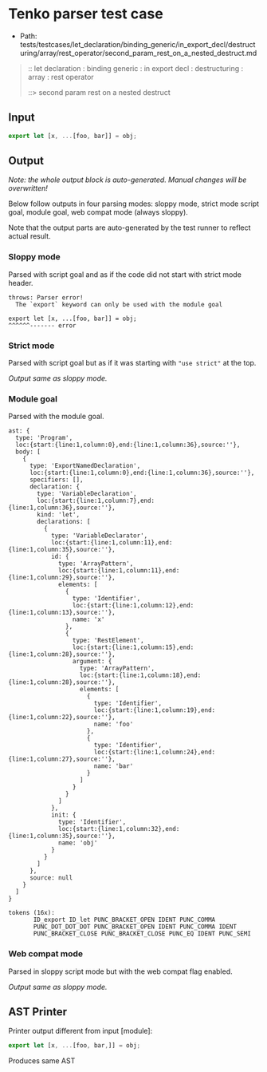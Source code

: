 # Tenko parser test case

- Path: tests/testcases/let_declaration/binding_generic/in_export_decl/destructuring/array/rest_operator/second_param_rest_on_a_nested_destruct.md

> :: let declaration : binding generic : in export decl : destructuring : array : rest operator
>
> ::> second param rest on a nested destruct

## Input

`````js
export let [x, ...[foo, bar]] = obj;
`````

## Output

_Note: the whole output block is auto-generated. Manual changes will be overwritten!_

Below follow outputs in four parsing modes: sloppy mode, strict mode script goal, module goal, web compat mode (always sloppy).

Note that the output parts are auto-generated by the test runner to reflect actual result.

### Sloppy mode

Parsed with script goal and as if the code did not start with strict mode header.

`````
throws: Parser error!
  The `export` keyword can only be used with the module goal

export let [x, ...[foo, bar]] = obj;
^^^^^^------- error
`````

### Strict mode

Parsed with script goal but as if it was starting with `"use strict"` at the top.

_Output same as sloppy mode._

### Module goal

Parsed with the module goal.

`````
ast: {
  type: 'Program',
  loc:{start:{line:1,column:0},end:{line:1,column:36},source:''},
  body: [
    {
      type: 'ExportNamedDeclaration',
      loc:{start:{line:1,column:0},end:{line:1,column:36},source:''},
      specifiers: [],
      declaration: {
        type: 'VariableDeclaration',
        loc:{start:{line:1,column:7},end:{line:1,column:36},source:''},
        kind: 'let',
        declarations: [
          {
            type: 'VariableDeclarator',
            loc:{start:{line:1,column:11},end:{line:1,column:35},source:''},
            id: {
              type: 'ArrayPattern',
              loc:{start:{line:1,column:11},end:{line:1,column:29},source:''},
              elements: [
                {
                  type: 'Identifier',
                  loc:{start:{line:1,column:12},end:{line:1,column:13},source:''},
                  name: 'x'
                },
                {
                  type: 'RestElement',
                  loc:{start:{line:1,column:15},end:{line:1,column:28},source:''},
                  argument: {
                    type: 'ArrayPattern',
                    loc:{start:{line:1,column:18},end:{line:1,column:28},source:''},
                    elements: [
                      {
                        type: 'Identifier',
                        loc:{start:{line:1,column:19},end:{line:1,column:22},source:''},
                        name: 'foo'
                      },
                      {
                        type: 'Identifier',
                        loc:{start:{line:1,column:24},end:{line:1,column:27},source:''},
                        name: 'bar'
                      }
                    ]
                  }
                }
              ]
            },
            init: {
              type: 'Identifier',
              loc:{start:{line:1,column:32},end:{line:1,column:35},source:''},
              name: 'obj'
            }
          }
        ]
      },
      source: null
    }
  ]
}

tokens (16x):
       ID_export ID_let PUNC_BRACKET_OPEN IDENT PUNC_COMMA
       PUNC_DOT_DOT_DOT PUNC_BRACKET_OPEN IDENT PUNC_COMMA IDENT
       PUNC_BRACKET_CLOSE PUNC_BRACKET_CLOSE PUNC_EQ IDENT PUNC_SEMI
`````


### Web compat mode

Parsed in sloppy script mode but with the web compat flag enabled.

_Output same as sloppy mode._

## AST Printer

Printer output different from input [module]:

````js
export let [x, ...[foo, bar,]] = obj;
````

Produces same AST
